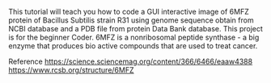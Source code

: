 This tutorial will teach you how to code a GUI interactive image of 6MFZ protein of Bacillus Subtilis strain R31 using genome sequence obtain from NCBI database and a PDB file from protein Data Bank database. This project is for the beginner Coder. 6MFZ is a nonribosomal peptide synthase - a big enzyme that produces bio active compounds that are used to treat cancer.

Reference https://science.sciencemag.org/content/366/6466/eaaw4388 https://www.rcsb.org/structure/6MFZ
